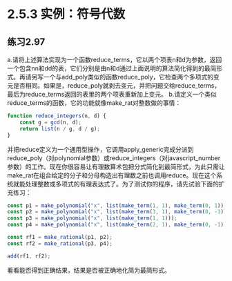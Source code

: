 # 2.5.3 实例：符号代数
## 练习2.97
a.请将上述算法实现为一个函数reduce_terms，它以两个项表n和d为参数，返回一个包含nn和dd的表，它们分别是由n和d通过上面说明的算法简化得到的最简形式。再请另写一个与add_poly类似的函数reduce_poly，它检查两个多项式的变元是否相同。如果是，reduce_poly就剥去变元，并把问题交给reduce_terms，最后为reduce_terms返回的表里的两个项表重新加上变元。
b.请定义一个类似reduce_terms的函数，它的功能就像make_rat对整数做的事情：
```javascript
function reduce_integers(n, d) {
    const g = gcd(n, d);
    return list(n / g, d / g);
}
```
并把reduce定义为一个通用型操作，它调用apply_generic完成分派到reduce_poly（对polynomial参数）或reduce_integers（对javascript_number参数）的工作。现在你很容易让有理数算术包把分式简化到最简形式，为此只需让make_rat在组合给定的分子和分母构造出有理数之前也调用reduce。现在这个系统就能处理整数或多项式的有理表达式了。为了测试你的程序，请先试验下面的扩充练习：
```javascript
const p1 = make_polynomial("x", list(make_term(1, 1), make_term(0, 1)));
const p2 = make_polynomial("x", list(make_term(3, 1), make_term(0, -1)));
const p3 = make_polynomial("x", list(make_term(1, 1)));
const p4 = make_polynomial("x", list(make_term(2, 1), make_term(0, -1)));

const rf1 = make_rational(p1, p2);
const rf2 = make_rational(p3, p4);

add(rf1, rf2);
```
看看能否得到正确结果，结果是否被正确地化简为最简形式。